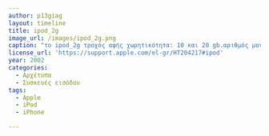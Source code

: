```yaml
---
author: p13giag
layout: timeline
title: ipod_2g
image_url: /images/ipod_2g.png
caption: "το ipod_2g τροχός αφής χωρητικότητα: 10 και 20 gb.αριθμός μοντέλου και ημερομηνία κυκλοφορίας: a1019: ιούλιος 2002.Όλα τα μοντέλα iPod (τροχός αφής) διαθέτουν καλυμμένη θύρα fireWire.τα μοντέλα με τροχό κύλισης δεν έχουν καλυμμένη θύρα και τα μοντέλα με σύνδεση βάσης δεν έχουν θύρα fireWire. Το σύστημα χειρισμού του ipod (τροχός αφής) είναι παρόμοιο με αυτό του ipod (τροχός κύλισης), αλλά ο τροχός αφής δεν περιστρέφεται.τα μοντέλα iPod (τροχός αφής) θεωρούνται μοντέλα iPod δεύτερης γενιάς."
license_url: 'https://support.apple.com/el-gr/HT204217#ipod'
year: 2002
categories:
  - Αρχέτυπα 
  - Συσκευές εισόδου
tags:
  - Apple
  - iPod
  - iPhone

---
```

